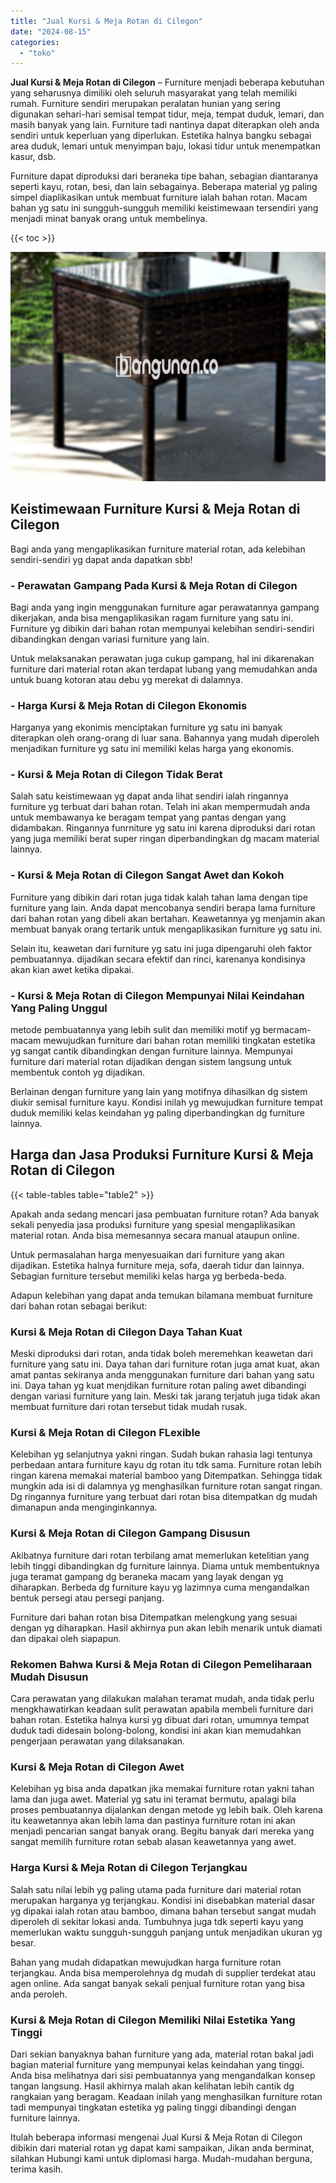 ```yaml
---
title: "Jual Kursi & Meja Rotan di Cilegon"
date: "2024-08-15"
categories: 
  - "toko"
---
```


**Jual Kursi & Meja Rotan di Cilegon** – Furniture menjadi beberapa kebutuhan yang seharusnya dimiliki oleh seluruh masyarakat yang telah memiliki rumah. Furniture sendiri merupakan peralatan hunian yang sering digunakan sehari-hari semisal tempat tidur, meja, tempat duduk, lemari, dan masih banyak yang lain. Furniture tadi nantinya dapat diterapkan oleh anda sendiri untuk keperluan yang diperlukan. Estetika halnya bangku sebagai area duduk, lemari untuk menyimpan baju, lokasi tidur untuk menempatkan kasur, dsb.

Furniture dapat diproduksi dari beraneka tipe bahan, sebagian diantaranya seperti kayu, rotan, besi, dan lain sebagainya. Beberapa material yg paling simpel diaplikasikan untuk membuat furniture ialah bahan rotan. Macam bahan yg satu ini sungguh-sungguh memiliki keistimewaan tersendiri yang menjadi minat banyak orang untuk membelinya.

{{< toc >}}

![Jual Kursi & Meja Rotan di Cilegon](/images/kursi-meja-rotan-murah04.png)

## Keistimewaan Furniture Kursi & Meja Rotan di Cilegon

Bagi anda yang mengaplikasikan furniture material rotan, ada kelebihan sendiri-sendiri yg dapat anda dapatkan sbb!

### \- Perawatan Gampang Pada Kursi & Meja Rotan di Cilegon

Bagi anda yang ingin menggunakan furniture agar perawatannya gampang dikerjakan, anda bisa mengaplikasikan ragam furniture yang satu ini. Furniture yg dibikin dari bahan rotan mempunyai kelebihan sendiri-sendiri dibandingkan dengan variasi furniture yang lain.

Untuk melaksanakan perawatan juga cukup gampang, hal ini dikarenakan furniture dari material rotan akan terdapat lubang yang memudahkan anda untuk buang kotoran atau debu yg merekat di dalamnya.

### \- Harga Kursi & Meja Rotan di Cilegon Ekonomis

Harganya yang ekonimis menciptakan furniture yg satu ini banyak diterapkan oleh orang-orang di luar sana. Bahannya yang mudah diperoleh menjadikan furniture yg satu ini memiliki kelas harga yang ekonomis.

### \- Kursi & Meja Rotan di Cilegon Tidak Berat

Salah satu keistimewaan yg dapat anda lihat sendiri ialah ringannya furniture yg terbuat dari bahan rotan. Telah ini akan mempermudah anda untuk membawanya ke beragam tempat yang pantas dengan yang didambakan. Ringannya funrniture yg satu ini karena diproduksi dari rotan yang juga memiliki berat super ringan diperbandingkan dg macam material lainnya.

### \- Kursi & Meja Rotan di Cilegon Sangat Awet dan Kokoh

Furniture yang dibikin dari rotan juga tidak kalah tahan lama dengan tipe furniture yang lain. Anda dapat mencobanya sendiri berapa lama furniture dari bahan rotan yang dibeli akan bertahan. Keawetannya yg menjamin akan membuat banyak orang tertarik untuk mengaplikasikan furniture yg satu ini.

Selain itu, keawetan dari furniture yg satu ini juga dipengaruhi oleh faktor pembuatannya. dijadikan secara efektif dan rinci, karenanya kondisinya akan kian awet ketika dipakai.

### \- Kursi & Meja Rotan di Cilegon Mempunyai Nilai Keindahan Yang Paling Unggul

metode pembuatannya yang lebih sulit dan memiliki motif yg bermacam-macam mewujudkan furniture dari bahan rotan memiliki tingkatan estetika yg sangat cantik dibandingkan dengan furniture lainnya. Mempunyai furniture dari material rotan dijadikan dengan sistem langsung untuk membentuk contoh yg dijadikan.

Berlainan dengan furniture yang lain yang motifnya dihasilkan dg sistem diukir semisal furniture kayu. Kondisi inilah yg mewujudkan furniture tempat duduk memiliki kelas keindahan yg paling diperbandingkan dg furniture lainnya.

## Harga dan Jasa Produksi Furniture Kursi & Meja Rotan di Cilegon

{{< table-tables table="table2" >}}

Apakah anda sedang mencari jasa pembuatan furniture rotan? Ada banyak sekali penyedia jasa produksi furniture yang spesial mengaplikasikan material rotan. Anda bisa memesannya secara manual ataupun online.

Untuk permasalahan harga menyesuaikan dari furniture yang akan dijadikan. Estetika halnya furniture meja, sofa, daerah tidur dan lainnya. Sebagian furniture tersebut memiliki kelas harga yg berbeda-beda.

Adapun kelebihan yang dapat anda temukan bilamana membuat furniture dari bahan rotan sebagai berikut:

### Kursi & Meja Rotan di Cilegon Daya Tahan Kuat

Meski diproduksi dari rotan, anda tidak boleh meremehkan keawetan dari furniture yang satu ini. Daya tahan dari furniture rotan juga amat kuat, akan amat pantas sekiranya anda menggunakan furniture dari bahan yang satu ini. Daya tahan yg kuat menjdikan furniture rotan paling awet dibandingi dengan variasi furniture yang lain. Meski tak jarang terjatuh juga tidak akan membuat furniture dari rotan tersebut tidak mudah rusak.

### Kursi & Meja Rotan di Cilegon FLexible

Kelebihan yg selanjutnya yakni ringan. Sudah bukan rahasia lagi tentunya perbedaan antara furniture kayu dg rotan itu tdk sama. Furniture rotan lebih ringan karena memakai material bamboo yang Ditempatkan. Sehingga tidak mungkin ada isi di dalamnya yg menghasilkan furniture rotan sangat ringan. Dg ringannya furniture yang terbuat dari rotan bisa ditempatkan dg mudah dimanapun anda menginginkannya.

### Kursi & Meja Rotan di Cilegon Gampang Disusun

Akibatnya furniture dari rotan terbilang amat memerlukan ketelitian yang lebih tinggi dibandingkan dg furniture lainnya. Diama untuk membentuknya juga teramat gampang dg beraneka macam yang layak dengan yg diharapkan. Berbeda dg furniture kayu yg lazimnya cuma mengandalkan bentuk persegi atau persegi panjang.

Furniture dari bahan rotan bisa Ditempatkan melengkung yang sesuai dengan yg diharapkan. Hasil akhirnya pun akan lebih menarik untuk diamati dan dipakai oleh siapapun.

### Rekomen Bahwa Kursi & Meja Rotan di Cilegon Pemeliharaan Mudah Disusun

Cara perawatan yang dilakukan malahan teramat mudah, anda tidak perlu mengkhawatirkan keadaan sulit perawatan apabila membeli furniture dari bahan rotan. Estetika halnya kursi yg dibuat dari rotan, umumnya tempat duduk tadi didesain bolong-bolong, kondisi ini akan kian memudahkan pengerjaan perawatan yang dilaksanakan.

### Kursi & Meja Rotan di Cilegon Awet

Kelebihan yg bisa anda dapatkan jika memakai furniture rotan yakni tahan lama dan juga awet. Material yg satu ini teramat bermutu, apalagi bila proses pembuatannya dijalankan dengan metode yg lebih baik. Oleh karena itu keawetannya akan lebih lama dan pastinya furniture rotan ini akan menjadi pencarian sangat banyak orang. Begitu banyak dari mereka yang sangat memilih furniture rotan sebab alasan keawetannya yang awet.

### Harga Kursi & Meja Rotan di Cilegon Terjangkau

Salah satu nilai lebih yg paling utama pada furniture dari material rotan merupakan harganya yg terjangkau. Kondisi ini disebabkan material dasar yg dipakai ialah rotan atau bamboo, dimana bahan tersebut sangat mudah diperoleh di sekitar lokasi anda. Tumbuhnya juga tdk seperti kayu yang memerlukan waktu sungguh-sungguh panjang untuk menjadikan ukuran yg besar.

Bahan yang mudah didapatkan mewujudkan harga furniture rotan terjangkau. Anda bisa memperolehnya dg mudah di supplier terdekat atau agen online. Ada sangat banyak sekali penjual furniture rotan yang bisa anda peroleh.

### Kursi & Meja Rotan di Cilegon Memiliki Nilai Estetika Yang Tinggi

Dari sekian banyaknya bahan furniture yang ada, material rotan bakal jadi bagian material furniture yang mempunyai kelas keindahan yang tinggi. Anda bisa melihatnya dari sisi pembuatannya yang mengandalkan konsep tangan langsung. Hasil akhirnya malah akan kelihatan lebih cantik dg rangkaian yang beragam. Keadaan inilah yang menghasilkan furniture rotan tadi mempunyai tingkatan estetika yg paling tinggi dibandingi dengan furniture lainnya.

Itulah beberapa informasi mengenai Jual Kursi & Meja Rotan di Cilegon dibikin dari material rotan yg dapat kami sampaikan, Jikan anda berminat, silahkan Hubungi kami untuk diplomasi harga. Mudah-mudahan berguna, terima kasih.
